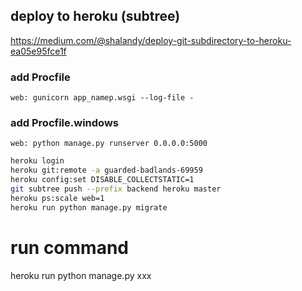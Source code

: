 ## deploy to heroku (subtree)

https://medium.com/@shalandy/deploy-git-subdirectory-to-heroku-ea05e95fce1f

### add Procfile

```
web: gunicorn app_namep.wsgi --log-file -
```

### add Procfile.windows

```
web: python manage.py runserver 0.0.0.0:5000
```

```bash
heroku login
heroku git:remote -a guarded-badlands-69959
heroku config:set DISABLE_COLLECTSTATIC=1
git subtree push --prefix backend heroku master
heroku ps:scale web=1
heroku run python manage.py migrate
```

# run command

heroku run python manage.py xxx
